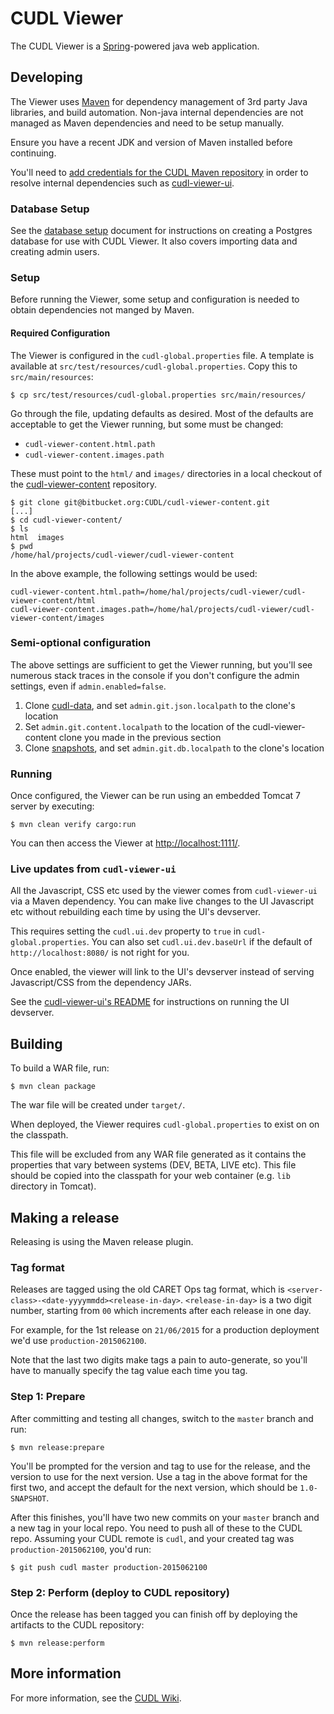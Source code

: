 # CUDL Viewer

The CUDL Viewer is a [Spring](https://spring.io/)-powered java web application.

## Developing

The Viewer uses [Maven](https://maven.apache.org/) for dependency management
of 3rd party Java libraries, and build automation. Non-java internal
dependencies are not managed as Maven dependencies and need to be setup
manually.

Ensure you have a recent JDK and version of Maven installed before continuing.

You'll need to
[add credentials for the CUDL Maven repository](https://wiki.cam.ac.uk/cudl-docs/CUDL_Maven_Repository#Credentials)
in order to resolve internal dependencies such as
[cudl-viewer-ui](https://bitbucket.org/CUDL/cudl-viewer-ui).

### Database Setup

See the [database setup](src/main/docs/database-setup.md) document for
instructions on creating a Postgres database for use with CUDL Viewer. It also
covers importing data and creating admin users.


### Setup

Before running the Viewer, some setup and configuration is needed to obtain
dependencies not manged by Maven.

#### Required Configuration

The Viewer is configured in the `cudl-global.properties` file. A template is
available at `src/test/resources/cudl-global.properties`. Copy this to
`src/main/resources`:

```
$ cp src/test/resources/cudl-global.properties src/main/resources/
```

Go through the file, updating defaults as desired. Most of the defaults are
acceptable to get the Viewer running, but some must be changed:

* `cudl-viewer-content.html.path`
* `cudl-viewer-content.images.path`

These must point to the `html/` and `images/` directories in a local checkout of
the [cudl-viewer-content](https://bitbucket.org/CUDL/cudl-viewer-content)
repository.

```
$ git clone git@bitbucket.org:CUDL/cudl-viewer-content.git
[...]
$ cd cudl-viewer-content/
$ ls
html  images
$ pwd
/home/hal/projects/cudl-viewer/cudl-viewer-content
```

In the above example, the following settings would be used:

```
cudl-viewer-content.html.path=/home/hal/projects/cudl-viewer/cudl-viewer-content/html
cudl-viewer-content.images.path=/home/hal/projects/cudl-viewer/cudl-viewer-content/images
```

### Semi-optional configuration

The above settings are sufficient to get the Viewer running, but you'll see
numerous stack traces in the console if you don't configure the admin settings,
even if `admin.enabled=false`.

1. Clone [cudl-data](https://bitbucket.org/CUDL/cudl-data), and set
   `admin.git.json.localpath` to the clone's location
2. Set `admin.git.content.localpath` to the location of the cudl-viewer-content
   clone you made in the previous section
3. Clone [snapshots](https://bitbucket.org/CUDL/snapshots), and set
   `admin.git.db.localpath` to the clone's location

### Running

Once configured, the Viewer can be run using an embedded Tomcat 7 server by
executing:

```
$ mvn clean verify cargo:run
```

You can then access the Viewer at
[http://localhost:1111/](http://localhost:1111/).

### Live updates from `cudl-viewer-ui`

All the Javascript, CSS etc used by the viewer comes from `cudl-viewer-ui`
via a Maven dependency. You can make live changes to the UI Javascript etc
without rebuilding each time by using the UI's devserver.

This requires setting the `cudl.ui.dev` property to `true` in
`cudl-global.properties`. You can also set `cudl.ui.dev.baseUrl` if the default
of `http://localhost:8080/` is not right for you.

Once enabled, the viewer will link to the UI's devserver instead of serving
Javascript/CSS from the dependency JARs.

See the [cudl-viewer-ui's README](https://bitbucket.org/CUDL/cudl-viewer-ui) for
instructions on running the UI devserver.

## Building

To build a WAR file, run:

```
$ mvn clean package
```

The war file will be created under `target/`.

When deployed, the Viewer requires `cudl-global.properties` to exist on on the
classpath.

This file will be excluded from any WAR file generated as it contains the properties
that vary between systems (DEV, BETA, LIVE etc). This file should be copied into the
classpath for your web container (e.g. `lib` directory in Tomcat).

## Making a release

Releasing is using the Maven release plugin.

### Tag format

Releases are tagged using the old CARET Ops tag format, which is
`<server-class>-<date-yyyymmdd><release-in-day>`. `<release-in-day>` is a two
digit number, starting from `00` which increments after each release in one day.

For example, for the 1st release on `21/06/2015` for a production deployment
we'd use `production-2015062100`.

Note that the last two digits make tags a pain to auto-generate, so you'll have
to manually specify the tag value each time you tag.

### Step 1: Prepare

After committing and testing all changes, switch to the `master` branch and
run:

```
$ mvn release:prepare
```

You'll be prompted for the version and tag to use for the release, and the
version to use for the next version. Use a tag in the above format for the first
two, and accept the default for the next version, which should be
`1.0-SNAPSHOT`.

After this finishes, you'll have two new commits on your `master` branch and
a new tag in your local repo. You need to push all of these to the CUDL repo.
Assuming your CUDL remote is `cudl`, and your created tag was
`production-2015062100`, you'd run:

```
$ git push cudl master production-2015062100
```

### Step 2: Perform (deploy to CUDL repository)

Once the release has been tagged you can finish off by deploying the artifacts
to the CUDL repository:

```
$ mvn release:perform
```

## More information

For more information, see the [CUDL Wiki](https://wiki.cam.ac.uk/cudl-docs/).
